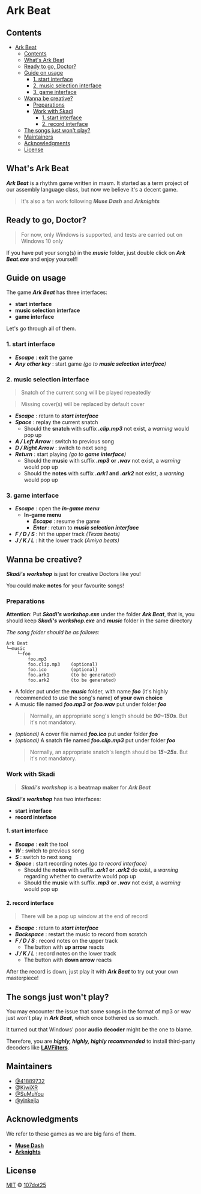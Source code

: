 # Ark Beat
## Contents
<!-- TOC -->

- [Ark Beat](#ark-beat)
  - [Contents](#contents)
  - [What's Ark Beat](#whats-ark-beat)
  - [Ready to go, Doctor?](#ready-to-go-doctor)
  - [Guide on usage](#guide-on-usage)
    - [1. start interface](#1-start-interface)
    - [2. music selection interface](#2-music-selection-interface)
    - [3. game interface](#3-game-interface)
  - [Wanna be creative?](#wanna-be-creative)
    - [Preparations](#preparations)
    - [Work with Skadi](#work-with-skadi)
      - [1. start interface](#1-start-interface-1)
      - [2. record interface](#2-record-interface)
  - [The songs just won't play?](#the-songs-just-wont-play)
  - [Maintainers](#maintainers)
  - [Acknowledgments](#acknowledgments)
  - [License](#license)

<!-- /TOC -->

## What's Ark Beat
***Ark Beat*** is a rhythm game written in masm. It started as a term project of our assembly language class, but now we believe it's a decent game.
> It's also a fan work following ***Muse Dash*** and ***Arknights***
## Ready to go, Doctor?
> For now, only Windows is supported, and tests are carried out on Windows 10 only

If you have put your song(s) in the ***music*** folder, just double click on ***Ark Beat.exe*** and enjoy yourself!
## Guide on usage
The game ***Ark Beat*** has three interfaces: 
+ **start interface**
+ **music selection interface**
+ **game interface**

Let's go through all of them.
### 1. start interface
+ ***Escape*** : **exit** the game
+ ***Any other key*** : start game *(go to **music selection interface**)*
### 2. music selection interface
> Snatch of the current song will be played repeatedly

> Missing cover(s) will be replaced by default cover
+ ***Escape*** : return to ***start interface***
+ ***Space*** : replay the current snatch
  + Should the **snatch** with suffix ***.clip.mp3*** not exist, a *warning* would pop up
+ ***A / Left Arrow*** : switch to previous song
+ ***D / Right Arrow*** : switch to next song
+ ***Return*** : start playing *(go to **game interface**)*
  + Should the **music** with suffix ***.mp3*** **or** ***.wav*** not exist, a *warning* would pop up
  + Should the **notes** with suffix ***.ark1*** **and** ***.ark2*** not exist, a *warning* would pop up
### 3. game interface
+ ***Escape*** : open the ***in-game menu***
  + **In-game menu**
    + ***Escape*** : resume the game
    + ***Enter*** : return to ***music selection interface***
+ ***F / D / S*** : hit the upper track *(Texas beats)*
+ ***J / K / L*** : hit the lower track *(Amiya beats)*
## Wanna be creative?
***Skadi's workshop*** is just for creative Doctors like you!

You could make **notes** for your favourite songs!
### Preparations
**Attention**: Put ***Skadi's workshop.exe*** under the folder ***Ark Beat***, that is, you should keep ***Skadi's workshop.exe*** and ***music*** folder in the same directory

*The song folder should be as follows:*
```
Ark Beat
└─music
    └─foo
        foo.mp3
        foo.clip.mp3    (optional)
        foo.ico         (optional)
        foo.ark1        (to be generated)
        foo.ark2        (to be generated)
```
+ A folder put under the ***music*** folder, with name ***foo*** (it's highly recommended to use the song's name) **of your own choice**
+ A music file named ***foo.mp3*** **or** ***foo.wav*** put under folder ***foo***
  > Normally, an appropriate song's length should be ***90~150s***. But it's not mandatory.
+ *(optional)* A cover file named ***foo.ico*** put under folder ***foo***
+ *(optional)* A snatch file named ***foo.clip.mp3*** put under folder ***foo***
  > Normally, an appropriate snatch's length should be ***15~25s***. But it's not mandatory.

### Work with Skadi
> ***Skadi's workshop*** is a **beatmap maker** for ***Ark Beat***

***Skadi's workshop*** has two interfaces: 
+ **start interface**
+ **record interface**
#### 1. start interface
+ ***Escape*** : **exit** the tool
+ ***W*** : switch to previous song
+ ***S*** : switch to next song
+ ***Space*** : start recording notes *(go to record interface)*
  + Should the **notes** with suffix ***.ark1*** **or** ***.ark2*** do exist, a *warning* regarding whether to overwrite would pop up
  + Should the **music** with suffix ***.mp3*** **or** ***.wav*** not exist, a *warning* would pop up
#### 2. record interface
> There will be a pop up window at the end of record
+ ***Escape*** : return to ***start interface***
+ ***Backspace*** : restart the music to record from scratch
+ ***F / D / S*** : record notes on the upper track
  + The button with **up arrow** reacts
+ ***J / K / L*** : record notes on the lower track
  + The button with **down arrow** reacts

After the record is down, just play it with ***Ark Beat*** to try out your own masterpiece!

## The songs just won't play?
You may encounter the issue that some songs in the format of mp3 or wav just won't play in ***Ark Beat***, which once bothered us so much.

It turned out that Windows' poor **audio decoder** might be the one to blame.

Therefore, you are ***highly, highly, highly recommended*** to install third-party decoders like [**LAVFilters**](https://github.com/Nevcairiel/LAVFilters/releases).

## Maintainers
+ [@41889732](https://github.com/41889732)
+ [@KiwiXR](https://github.com/KiwiXR)
+ [@SuMuYou](https://github.com/SuMuyou)
+ [@yinkejia](https://github.com/yinkejia)

## Acknowledgments
We refer to these games as we are big fans of them.
+ [**Muse Dash**](http://www.peroperogames.com/)
+ [**Arknights**](https://ak.hypergryph.com/)

## License
[MIT](https://github.com/107dot25/Ark-Beat/blob/main/LICENSE) © [107dot25](https://github.com/107dot25)